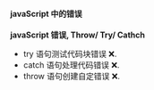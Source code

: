 #### javaScript 中的错误


**javaScript 错误, Throw/ Try/ Cathch**


- try 语句测试代码块错误 ❌.
- catch 语句处理代码错误 ❌.
- throw 语句创建自定错误 ❌.

